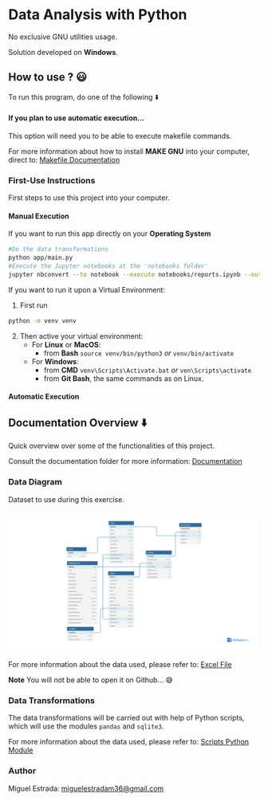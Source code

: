 # Data Analysis with Python

No exclusive GNU utilities usage.

Solution developed on **Windows**.

## How to use ? :smiley:

To run this program, do one of the following :arrow_down:

#### If you plan to use automatic execution...

This option will need you to be able to execute makefile commands.

For more information about how to install **MAKE GNU** into your computer, direct to: [Makefile Documentation](docs/Makefile.md)

### First-Use Instructions

First steps to use this project into your computer.

#### Manual Execution

If you want to run this app directly on your **Operating System**

```bash
#Do the data transformations
python app/main.py
#Execute the Jupyter notebooks at the 'notebooks folder'
jupyter nbconvert --to notebook --execute notebooks/reports.ipynb --output notebooks/output/reports.ipynb
```

If you want to run it upon a Virtual Environment:

1. First run
```bash
python -m venv venv
```
2. Then active your virtual environment:
   - For **Linux** or **MacOS**: 
     - from **Bash** `source venv/bin/python3` *or* `venv/bin/activate`
   - For **Windows**: 
     - from **CMD** `venv\Scripts\Activate.bat` *or* `ven\Scripts\activate`
     - from **Git Bash**, the same commands as on Linux.

#### Automatic Execution

## Documentation Overview :arrow_down:

Quick overview over some of the functionalities of this project.

Consult the documentation folder for more information: [Documentation](docs/)

### Data Diagram

Dataset to use during this exercise.

![Data Diagram Image](docs/Images/marked-diagram.jpg "Developed using DbDiagram.io")

For more information about the data used, please refer to: [Excel File](app/data/CarSalesDataForReports.xlsx)

**Note**
You will not be able to open it on Github... :sweat_smile:

### Data Transformations

The data transformations will be carried out with help of Python scripts, which will use the modules `pandas` and `sqlite3`.

For more information about the data used, please refer to: [Scripts Python Module](app/scripts/)

### Author

Miguel Estrada: [miguelestradam36@gmail.com](mailto:miguelestradam36@gmail.com)